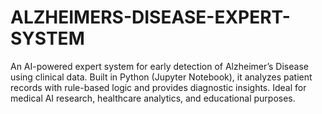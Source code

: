 # ALZHEIMERS-DISEASE-EXPERT-SYSTEM
An AI-powered expert system for early detection of Alzheimer’s Disease using clinical data. Built in Python (Jupyter Notebook), it analyzes patient records with rule-based logic and provides diagnostic insights. Ideal for medical AI research, healthcare analytics, and educational purposes.
